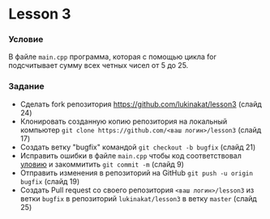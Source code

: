 # Lesson 3
### Условие
В файле `main.cpp` программа, которая с помощью цикла for подсчитывает сумму всех четных чисел от 5 до 25.

### Задание

  - Сделать fork репозитория https://github.com/lukinakat/lesson3 (слайд 24)
  - Клонировать созданную копию репозитория на локальный компьютер `git clone https://github.com/<ваш логин>/lesson3` (слайд 17)
  - Создать ветку "bugfix" командой `git checkout -b bugfix` (слайд 21)
  - Исправить ошибки в файле `main.cpp` чтобы код соответствовал [уловию](#условие) и закоммитить `git commit -m` (слайд 9)
  - Отправить изменения в репозиторий на GitHub `git push -u origin bugfix` (слайд 19)
  - Создать Pull request со своего репозитория `<ваш логин>/lesson3` из ветки `bugfix` в репозиторий `lukinakat/lesson3` в ветку `master` (слайд 25)
